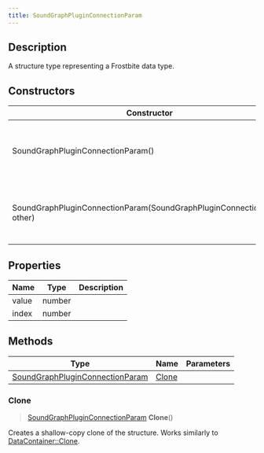 ```yaml
---
title: SoundGraphPluginConnectionParam
---
```

## Description

A structure type representing a Frostbite data type.

## Constructors

| Constructor                                                            | Description                                              |
| ---------------------------------------------------------------------- | -------------------------------------------------------- |
| SoundGraphPluginConnectionParam()                                      | Create a new instance of this structure type.            |
| SoundGraphPluginConnectionParam(SoundGraphPluginConnectionParam other) | Create a reference copy of a structure of the same type. |

## Properties

| Name  | Type   | Description |
| ----- | ------ | ----------- |
| value | number |             |
| index | number |             |

## Methods

| Type                                                               | Name            | Parameters |
| ------------------------------------------------------------------ | --------------- | ---------- |
| [SoundGraphPluginConnectionParam](SoundGraphPluginConnectionParam) | [Clone](#clone) |            |

### Clone

> [SoundGraphPluginConnectionParam](SoundGraphPluginConnectionParam) **Clone**()

Creates a shallow-copy clone of the structure. Works similarly to [DataContainer::Clone](/vext/ref/shared/class/datacontainer#clone).
